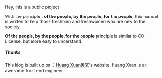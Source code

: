 



Hey, this is a public project

With the principle : **of the people, by the people, for the people**, this manual is written to help those freshmen and freshwomen who are new to the society.

**Of the people, by the people, for the people** principle is similar to C0 License, but more easy to understand.







##### Thanks

This blog is built up on ：[Huang Xuan黄玄](https://huangxuan.me)'s website.  Huang Xuan is an awesome front end engineer.
